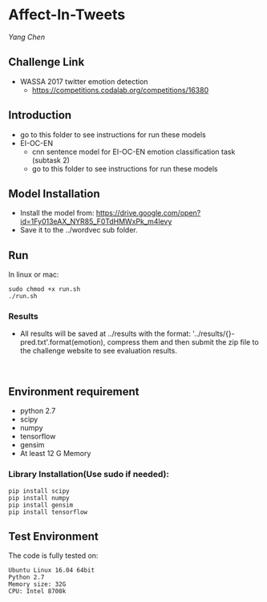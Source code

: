 # Affect-In-Tweets

*Yang Chen*



## Challenge Link

* WASSA 2017 twitter emotion detection
  * https://competitions.codalab.org/competitions/16380

## Introduction

* go to this folder to see instructions for run these models
* EI-OC-EN
  * cnn sentence model for EI-OC-EN emotion classification task (subtask 2)
  * go to this folder to see instructions for run these models



## Model Installation

* Install the model from: https://drive.google.com/open?id=1Fy013eAX_NYR85_F0TdHMWxPk_m4levy
* Save it to the ../wordvec sub folder.



## Run

In linux or mac:

```
sudo chmod +x run.sh
./run.sh
```

### Results

- All results will be saved at ../results with the format: '../results/{}-pred.txt'.format(emotion), compress them and then submit the zip file to the challenge website to see evaluation results.

  ​

## Environment requirement

- python 2.7
- scipy
- numpy
- tensorflow
- gensim
- At least 12 G Memory

### Library Installation(Use sudo if needed):

```
pip install scipy
pip install numpy
pip install gensim
pip install tensorflow
```



## Test Environment

The code is fully tested on:

```
Ubuntu Linux 16.04 64bit
Python 2.7
Memory size: 32G
CPU: Intel 8700k
```

